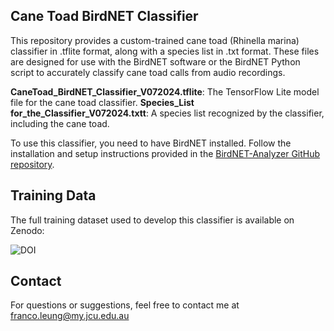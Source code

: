 ## Cane Toad BirdNET Classifier

This repository provides a custom-trained cane toad (Rhinella marina) classifier in .tflite format, along with a species list in .txt format. These files are designed for use with the BirdNET software or the BirdNET Python script to accurately classify cane toad calls from audio recordings.

**CaneToad_BirdNET_Classifier_V072024.tflite**: The TensorFlow Lite model file for the cane toad classifier.
**Species_List for_the_Classifier_V072024.txtt**: A species list recognized by the classifier, including the cane toad.

To use this classifier, you need to have BirdNET installed. Follow the installation and setup instructions provided in the [BirdNET-Analyzer GitHub repository](https://github.com/kahst/BirdNET-Analyzer).

## Training Data
The full training dataset used to develop this classifier is available on Zenodo:

![DOI](https://zenodo.org/badge/DOI/10.5281/zenodo.13826911.svg)

## Contact
For questions or suggestions, feel free to contact me at franco.leung@my.jcu.edu.au



